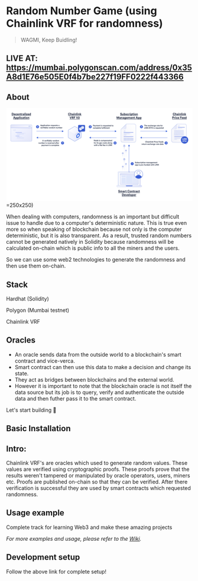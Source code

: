 # Random Number Game (using Chainlink VRF for randomness)
> WAGMI, Keep Buidling!

## LIVE AT: https://mumbai.polygonscan.com/address/0x35A8d1E76e505E0f4b7be227f19FF0222f443366

## About

![logo](https://github.com/0xWick/chainlink-vrf/blob/19b0214f500e8dffa8a6f9e27b920c828058b7be/RandomWinnerGame/hardhat/0.png) =250x250)

When dealing with computers, randomness is an important but difficult issue to handle due to a computer's deterministic nature.
This is true even more so when speaking of blockchain because not only is the computer deterministic, but it is also transparent.
As a result, trusted random numbers cannot be generated natively in Solidity because randomness will be calculated
on-chain which is public info to all the miners and the users.

So we can use some web2 technologies to generate the randomness and then use them on-chain.

## Stack

Hardhat (Solidity)

Polygon (Mumbai testnet)

Chainlink VRF

## Oracles

* An oracle sends data from the outside world to a blockchain's smart contract and vice-verca.
* Smart contract can then use this data to make a decision and change its state.
* They act as bridges between blockchains and the external world.
* However it is important to note that the blockchain oracle is not itself the data source
  but its job is to query, verify and authenticate the outside data and then futher pass it to the smart contract.



Let's start building 🚀

## Basic Installation

## Intro:

Chainlink VRF's are oracles which used to generate random values.
These values are verified using cryptographic proofs.
These proofs prove that the results weren't tampered or manipulated by oracle operators, users, miners etc.
Proofs are published on-chain so that they can be verified.
After there verification is successful they are used by smart contracts which requested randomness.

## Usage example

Complete track for learning Web3 and make these amazing projects

_For more examples and usage, please refer to the [Wiki][wiki]._

## Development setup

Follow the above link for complete setup!

<!-- Markdown link & img dfn's -->
[wiki]:  https://www.learnweb3.io/tracks/sophomore
